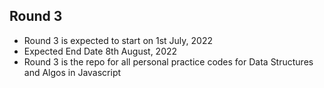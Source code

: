 ## Round 3
* Round 3 is expected to start on 1st July, 2022
* Expected End Date 8th August, 2022
* Round 3 is the repo for all personal practice codes for Data Structures and Algos in Javascript 